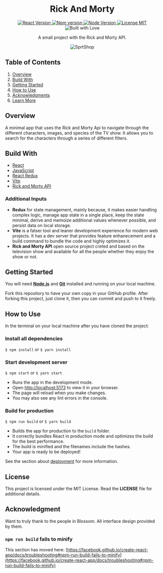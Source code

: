 <h1 align="center">Rick And Morty</h1>

<p align="center" dir="auto"> 
  <a href="https://react.dev/">
    <img src="https://img.shields.io/badge/react-v.%2018.3.0-blue?style=for-the-badge&logo=react" alt="React Version"
    style="max-width: 100%">
  </a>
  <a href="https://www.npmjs.com/">
    <img src="https://img.shields.io/badge/npm-v.%2010.7.0-orangered?style=for-the-badge&logo=npm" alt="Npm version" style="max-width: 100%;">
  </a>
  <a href="https://nodejs.org/">
    <img src="https://img.shields.io/badge/node-v.%2020.15.1-brightgreen?style=for-the-badge&logo=nodedotjs" alt="Node Version" data-canonical-src="https://img.shields.io/badge/Contributor%20Covenant-v2.0%20adopted-ff69b4.svg" style="max-width: 100%;">
  </a>
  <a href="https://mit-license.org/">
    <img src="https://img.shields.io/badge/license-MIT-blue?style=for-the-badge" alt="License MIT" 
    style="max-width: 100%;">
  </a>
  <img src="https://img.shields.io/badge/built-with%20%E2%99%A5-pink?style=for-the-badge" alt="Built with Love" style="max-width: 100%;">
</p>

<p align="center">A small project with the Rick and Morty API.</p>

<!-- Add Image -->
<p align="center">
<img src="public/images/sprtshop.jpg" alt="SprtShop" style="max-width: 100%;"/>
</p>
<!-- Add Image -->

## <!-- -->

## Table of Contents

1. [Overview](#overview)
1. [Build With](#buildwith)
2. [Getting Started](#gettingstarted)
3. [How to Use](#howtouse)
4. [Acknowledgments](#acknowledgment)
5. [Learn More](#learnmore)


## Overview <a id="overview"></a>
A minimal app that uses the Rick and Morty Api to navigate through the different characters, images, and species of the TV show. It allows you to search for the characters through a series of different filters. 

## Build With <a id="buildwith"></a>

- [React](https://react.dev/)
- [JavaScript](https://developer.mozilla.org/en-US/docs/Web/javascript)
- [React Redux](https://react-redux.js.org/)
- [Vite](https://vitejs.dev/)
- [Rick and Morty API](https://rickandmortyapi.com/documentation//)

### Additional Inputs

- **Redux** for state management, mainly because, it makes easier handling complex logic, manage app state in a single place, keep the state minimal, derive and memoize additional values whenever possible, and persist data on local storage.
- **Vite** is a fatser tool and leaner development experience for modern web projects. It has a dev server that provides feature enhanecement and a build command to bundle the code and highly optimizes it.
- **Rick and Morty API** open source project creted and based on the television show and available for all the people whether they enjoy the show or not.

## Getting Started <a id="gettingstarted"></a>

You will need **[Node.js](https://nodejs.org/en/download/)** and **[Git](https://git-scm.com/)** installed and running on your local machine.

Fork this repository to have your own copy in your GitHub profile. After forking this project, just clone it, then you can commit and push to it freely.

## How to Use <a id="howtouse"></a>

In the terminal on your local machine after you have cloned the project:

### Install all dependencies

`$ npm install` or `$ yarn install`

### Start development server

`$ npm start` or `$ yarn start`

- Runs the app in the development mode.
- Open [http://localhost:5173](http://localhost:5173) to view it in your browser.
- The page will reload when you make changes.
- You may also see any lint errors in the console.

### Build for production

`$ npm run build` or `$ yarn build`

- Builds the app for production to the `build` folder.
- It correctly bundles React in production mode and optimizes the build for the best performance.
- The build is minified and the filenames include the hashes.
- Your app is ready to be deployed!

See the section about [deployment](https://facebook.github.io/create-react-app/docs/deployment) for more information.

## License

This project is licensed under the MIT License. Read the **LICENSE** file for additional details.

## Acknowledgment <a id="acknowledgments"></a>

Want to truly thank to the people in Blossom. All interface design provided by them. 


### `npm run build` fails to minify

This section has moved here: [https://facebook.github.io/create-react-app/docs/troubleshooting#npm-run-build-fails-to-minify](https://facebook.github.io/create-react-app/docs/troubleshooting#npm-run-build-fails-to-minify)


